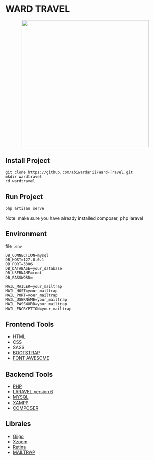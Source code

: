 # WARD TRAVEL
<p align="center"><img src="https://user-images.githubusercontent.com/55235155/107869971-c1447080-6ec6-11eb-8a01-b9f54e0fbf37.png" width="400"></p>

## Install Project
```
git clone https://github.com/abiwardanii/Ward-Travel.git
mkdir wardtravel
cd wardtravel
 ```

## Run Project
```
php artisan serve
```
Note: make sure you have already installed composer, php laravel

## Environment
file ```.env ```
```
DB_CONNECTION=mysql
DB_HOST=127.0.0.1
DB_PORT=3306
DB_DATABASE=your_database
DB_USERNAME=root
DB_PASSWORD=

MAIL_MAILER=your_mailtrap
MAIL_HOST=your_mailtrap
MAIL_PORT=your_mailtrap
MAIL_USERNAME=your_mailtrap
MAIL_PASSWORD=your_mailtrap
MAIL_ENCRYPTION=your_mailtrap
```
## Frontend Tools
- HTML
- CSS
- SASS
- [BOOTSTRAP](http://getbootstrap.com/)
- [FONT AWESOME](https://fontawesome.com/)

## Backend Tools
- [PHP](https://www.php.net/downloads.php)
- [LARAVEL version 6](https://laravel.com/docs/6.x)
- [MYSQL](https://www.mysql.com/)
- [XAMPP](https://www.apachefriends.org/download.html)
- [COMPOSER](https://getcomposer.org/)

## Libraies
- [Gijgo](https://gijgo.com/)
- [Xzoom](https://payalord.github.io/xZoom/)
- [Retina](https://imulus.github.io/retinajs/)
- [MAILTRAP](https://mailtrap.io/)

